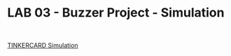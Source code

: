 # LAB 03 - Buzzer Project - Simulation
<br>

[TINKERCARD Simulation](https://www.tinkercad.com/things/4s5ozRUbRtQ-lab-03-buzzer-project)